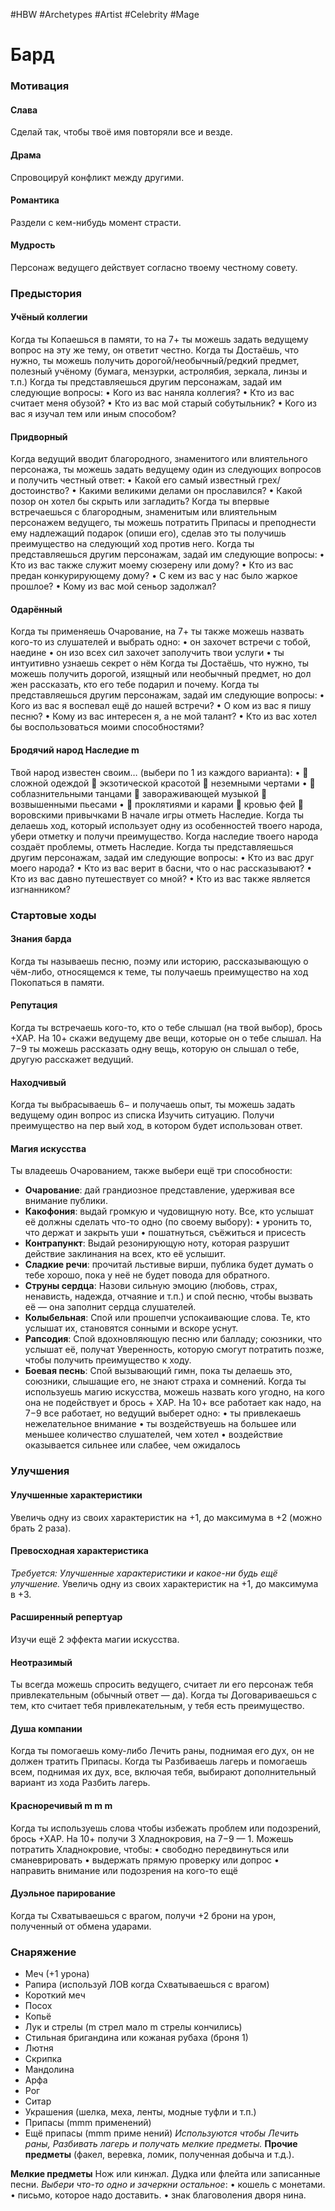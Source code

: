 #HBW #Archetypes #Artist #Celebrity #Mage
# Бард

### Мотивация

#### Cлава 
Сделай так, чтобы твоё имя повторяли все и везде.

#### Драма 
Спровоцируй конфликт между другими. 

#### Романтика 
Раздели с кем-нибудь момент страсти. 

#### Мудрость 
Персонаж ведущего действует согласно твоему честному совету.

### Предыстория

#### Учёный коллегии 
Когда ты Копаешься в памяти, то на 7+ ты можешь задать ведущему вопрос на эту же тему, он ответит честно. 
Когда ты Достаёшь, что нужно, ты можешь получить дорогой/необычный/редкий предмет, полезный учёному (бумага, мензурки, астролябия, зеркала, линзы и т.п.) 
Когда ты представляешься другим персонажам, задай им следующие вопросы: 
• Кого из вас наняла коллегия? 
• Кто из вас считает меня обузой? 
• Кто из вас мой старый собутыльник? 
• Кого из вас я изучал тем или иным способом?

#### Придворный
Когда ведущий вводит благородного, знаменитого или влиятельного персонажа, ты можешь задать ведущему один из следующих вопросов и получить честный ответ:
• Какой его самый известный грех/достоинство? 
• Какими великими делами он прославился? 
• Какой позор он хотел бы скрыть или загладить?
Когда ты впервые встречаешься с благородным, знаменитым или влиятельным персонажем ведущего, ты можешь потратить Припасы и преподнести ему надлежащий подарок (опиши его), сделав это ты получишь преимущество на следующий ход против него.
Когда ты представляешься другим персонажам, задай им следующие вопросы: 
• Кто из вас также служит моему сюзерену или дому?
• Кто из вас предан конкурирующему дому? 
• C кем из вас у нас было жаркое прошлое? 
• Кому из вас мой сеньор задолжал?

#### Одарённый 
Когда ты применяешь Очарование, на 7+ ты также можешь назвать кого-то из слушателей и выбрать одно: 
• он захочет встречи с тобой, наедине 
• он изо всех сил захочет заполучить твои услуги 
• ты интуитивно узнаешь секрет о нём 
Когда ты Достаёшь, что нужно, ты можешь получить дорогой, изящный или необычный предмет, но дол жен рассказать, кто его тебе подарил и почему. 
Когда ты представляешься другим персонажам, задай им следующие вопросы: 
• Кого из вас я воспевал ещё до нашей встречи? 
• О ком из вас я пишу песню? 
• Кому из вас интересен я, а не мой талант? 
• Кто из вас хотел бы воспользоваться моими способностями?

#### Бродячий народ  Наследие m 
Твой народ известен своим… (выбери по 1 из каждого варианта):
•  сложной одеждой  экзотической красотой  неземными чертами 
•  соблазнительными танцами  завораживающей музыкой  возвышенными пьесами 
•  проклятиями и карами  кровью фей  воровскими привычками 
В начале игры отметь Наследие. Когда ты делаешь ход, который использует одну из особенностей твоего народа, убери отметку и получи преимущество. Когда наследие твоего народа создаёт проблемы, отметь Наследие. 
Когда ты представляешься другим персонажам, задай им следующие вопросы: 
• Кто из вас друг моего народа? 
• Кто из вас верит в басни, что о нас рассказывают? 
• Кто из вас давно путешествует со мной? 
• Кто из вас также является изгнанником?

### Стартовые ходы

#### Знания барда 
Когда ты называешь песню, поэму или историю, рассказывающую о чём-либо, относящемся к теме, ты получаешь преимущество на ход Покопаться в памяти.

#### Репутация 
Когда ты встречаешь кого-то, кто о тебе слышал (на твой выбор), брось +ХАР. На 10+ скажи ведущему две вещи, которые он о тебе слышал. На 7−9 ты можешь рассказать одну вещь, которую он слышал о тебе, другую расскажет ведущий.

#### Находчивый 
Когда ты выбрасываешь 6− и получаешь опыт, ты можешь задать ведущему один вопрос из списка Изучить ситуацию. Получи преимущество на пер вый ход, в котором будет использован ответ.

#### Магия искусства 
Ты владеешь Очарованием, также выбери ещё три способности: 
- **Очарование**: дай грандиозное представление, удерживая все внимание публики. 
- **Какофония**: выдай громкую и чудовищную ноту. Все, кто услышат её должны сделать что-то одно (по своему выбору): 
• уронить то, что держат и закрыть уши 
• пошатнуться, съёжиться и присесть 
- **Контрапункт**: Выдай резонирующую ноту, которая разрушит действие заклинания на всех, кто её услышит. 
- **Сладкие речи**: прочитай льстивые вирши, публика будет думать о тебе хорошо, пока у неё не будет повода для обратного. 
- **Струны сердца**: Назови сильную эмоцию (любовь, страх, ненависть, надежда, отчаяние и т.п.) и спой песню, чтобы вызвать её — она заполнит сердца слушателей. 
- **Колыбельная**: Спой или прошепчи успокаивающие слова. Те, кто услышат их, становятся сонными и вскоре уснут. 
- **Рапсодия**: Спой вдохновляющую песню или балладу; союзники, что услышат её, получат Уверенность, которую смогут потратить позже, чтобы получить преимущество к ходу.
- **Боевая песнь**: Спой вызывающий гимн, пока ты делаешь это, союзники, слышащие его, не знают страха и сомнений. 
Когда ты используешь магию искусства, можешь назвать кого угодно, на кого она не подействует и брось + ХАР. На 10+ все работает как надо, на 7−9 все работает, но ведущий выберет одно: 
• ты привлекаешь нежелательное внимание 
• ты воздействуешь на большее или меньшее количество слушателей, чем хотел 
• воздействие оказывается сильнее или слабее, чем ожидалось

### Улучшения

#### Улучшенные характеристики 
Увеличь одну из своих характеристик на +1, до максимума в +2 (можно брать 2 раза).

#### Превосходная характеристика 
*Требуется: Улучшенные характеристики и какое-ни будь ещё улучшение.* 
Увеличь одну из своих характеристик на +1, до максимума в +3.

#### Расширенный репертуар 
Изучи ещё 2 эффекта магии искусства.

#### Неотразимый 
Ты всегда можешь спросить ведущего, считает ли его персонаж тебя привлекательным (обычный ответ — да). Когда ты Договариваешься с тем, кто считает тебя привлекательным, у тебя есть преимущество.

#### Душа компании 
Когда ты помогаешь кому-либо Лечить раны, поднимая его дух, он не должен тратить Припасы. Когда ты Разбиваешь лагерь и помогаешь всем, поднимая их дух, все, включая тебя, выбирают дополнительный вариант из хода Разбить лагерь.

#### Красноречивый m m m 
Когда ты используешь слова чтобы избежать проблем или подозрений, брось +ХАР. На 10+ получи 3 Хладнокровия, на 7−9 — 1. Можешь потратить Хладнокровие, чтобы: 
• свободно передвинуться или сманеврировать 
• выдержать прямую проверку или допрос 
• направить внимание или подозрения на кого-то ещё

#### Дуэльное парирование 
Когда ты Схватываешься с врагом, получи +2 брони на урон, полученный от обмена ударами.

### Снаряжение

- Меч (+1 урона) 
- Рапира (используй ЛОВ когда Схватываешься с врагом) 
- Короткий меч 
- Посох 
- Копьё 
- Лук и стрелы (m стрел мало m стрелы кончились) 
- Стильная бригандина или кожаная рубаха (броня 1) 
- Лютня 
- Скрипка 
- Мандолина 
- Арфа 
- Рог 
- Ситар 
- Украшения (шелка, меха, ленты, модные туфли и т.п.) 
- Припасы (mmm применений)
- Ещё припасы (mmm приме нений)
*Используются чтобы Лечить раны, Разбивать лагерь и получать мелкие предметы.* 
**Прочие предметы** (факел, веревка, ломик, полученная добыча и т.д.).

**Мелкие предметы**
Нож или кинжал. 
Дудка или флейта или записанные песни. 
*Выбери что-то одно и зачеркни остальное*: 
• кошель с монетами. 
• письмо, которое надо доставить. 
• знак благоволения дворя нина.